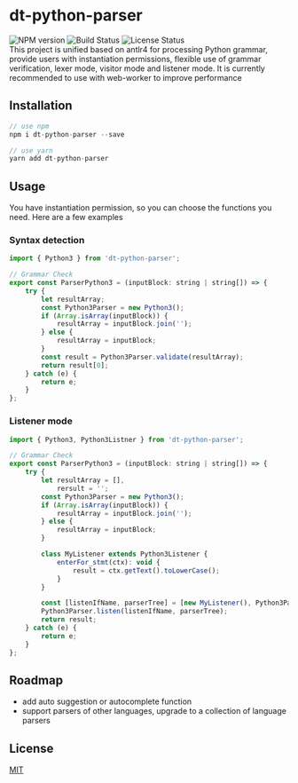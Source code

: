 # dt-python-parser
![NPM version](https://img.shields.io/badge/npm-v0.8.0-blue) ![Build Status](https://img.shields.io/badge/build-passing-brightgreen) ![License Status](https://img.shields.io/badge/license-MIT-lightgrey)  
This project is unified based on antlr4 for processing Python grammar, provide users with instantiation permissions, flexible use of grammar verification, lexer mode, visitor mode and listener mode. It is currently recommended to use with web-worker to improve performance

## Installation

```javascript
// use npm
npm i dt-python-parser --save

// use yarn
yarn add dt-python-parser
```

## Usage

You have instantiation permission, so you can choose the functions you need. Here are a few examples

### Syntax detection

```javascript
import { Python3 } from 'dt-python-parser';

// Grammar Check
export const ParserPython3 = (inputBlock: string | string[]) => {
    try {
        let resultArray;
        const Python3Parser = new Python3();
        if (Array.isArray(inputBlock)) {
            resultArray = inputBlock.join('');
        } else {
            resultArray = inputBlock;
        }
        const result = Python3Parser.validate(resultArray);
        return result[0];
    } catch (e) {
        return e;
    }
};
```

### Listener mode

```javascript
import { Python3, Python3Listner } from 'dt-python-parser';

// Grammar Check
export const ParserPython3 = (inputBlock: string | string[]) => {
    try {
        let resultArray = [],
            rersult = '';
        const Python3Parser = new Python3();
        if (Array.isArray(inputBlock)) {
            resultArray = inputBlock.join('');
        } else {
            resultArray = inputBlock;
        }

        class MyListener extends Python3Listener {
            enterFor_stmt(ctx): void {
                result = ctx.getText().toLowerCase();
            }
        }

        const [listenIfName, parserTree] = [new MyListener(), Python3Parser.parse(resultArray)];
        Python3Parser.listen(listenIfName, parserTree);
        return result;
    } catch (e) {
        return e;
    }
};
```

## Roadmap

- add auto suggestion or autocomplete function
- support parsers of other languages, upgrade to a collection of language parsers

## License

[MIT](./LICENSE)